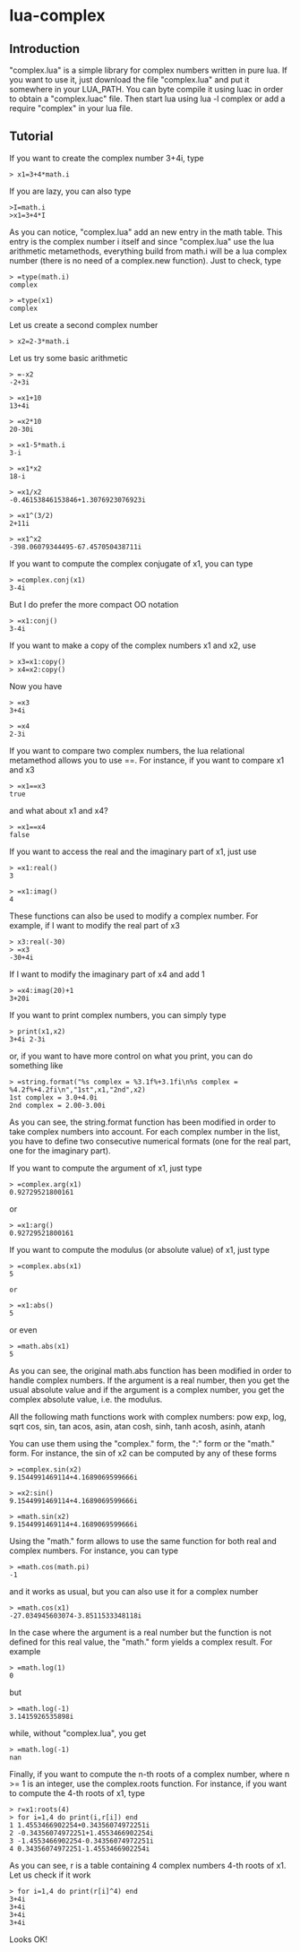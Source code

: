 lua-complex
===========

Introduction
------------
"complex.lua" is a simple library for complex numbers written in pure lua. If you want to use it, just download the file "complex.lua" and put it somewhere in your LUA_PATH. You can byte compile it using luac in order to obtain a "complex.luac" file. Then start lua using lua -l complex or add a require "complex" in your lua file.

Tutorial
--------

If you want to create the complex number 3+4i, type

	> x1=3+4*math.i

If you are lazy, you can also type

	>I=math.i
	>x1=3+4*I

As you can notice, "complex.lua" add an new entry in the math table. This entry is the complex number i itself and since "complex.lua" use the lua arithmetic metamethods, everything build from math.i will be a lua complex number (there is no need of a complex.new function). Just to check, type

	> =type(math.i)
	complex

	> =type(x1)
	complex

Let us create a second complex number

	> x2=2-3*math.i

Let us try some basic arithmetic

	> =-x2
	-2+3i
	
	> =x1+10
	13+4i
	
	> =x2*10
	20-30i
	
	> =x1-5*math.i
	3-i

	> =x1*x2
	18-i

	> =x1/x2
	-0.46153846153846+1.3076923076923i

	> =x1^(3/2)
	2+11i

	> =x1^x2
	-398.06079344495-67.457050438711i

If you want to compute the complex conjugate of x1, you can type

	> =complex.conj(x1)
	3-4i

But I do prefer the more compact OO notation

	> =x1:conj()
	3-4i

If you want to make a copy of the complex numbers x1 and x2, use

	> x3=x1:copy()
	> x4=x2:copy()

Now you have

	> =x3
	3+4i

	> =x4
	2-3i

If you want to compare two complex numbers, the lua relational metamethod allows you to use ==. For instance, if you want to compare x1 and x3

	> =x1==x3
	true

and what about x1 and x4?

	> =x1==x4
	false

If you want to access the real and the imaginary part of x1, just use

	> =x1:real()
	3

	> =x1:imag()
	4

These functions can also be used to modify a complex number. For example, if I want to modify the real part of x3

	> x3:real(-30)
	> =x3
	-30+4i

If I want to modify the imaginary part of x4 and add 1

	> =x4:imag(20)+1
	3+20i

If you want to print complex numbers, you can simply type

	> print(x1,x2)
	3+4i 2-3i

or, if you want to have more control on what you print, you can do something like

	> =string.format("%s complex = %3.1f%+3.1fi\n%s complex = %4.2f%+4.2fi\n","1st",x1,"2nd",x2)
	1st complex = 3.0+4.0i
	2nd complex = 2.00-3.00i

As you can see, the string.format function has been modified in order to take complex numbers into account. For each complex number in the list, you have to define two consecutive numerical formats (one for the real part, one for the imaginary part).

If you want to compute the argument of x1, just type

	> =complex.arg(x1)
	0.92729521800161

or

	> =x1:arg()
	0.92729521800161

If you want to compute the modulus (or absolute value) of x1, just type

	> =complex.abs(x1)
	5

	or

	> =x1:abs()
	5

or even

	> =math.abs(x1)
	5

As you can see, the original math.abs function has been modified in order to handle complex numbers. If the argument is a real number, then you get the usual absolute value and if the argument is a complex number, you get the complex absolute value, i.e. the modulus.

All the following math functions work with complex numbers:
pow
exp, log, sqrt
cos, sin, tan
acos, asin, atan
cosh, sinh, tanh
acosh, asinh, atanh

You can use them using the "complex." form, the ":" form or the "math." form. For instance, the sin of x2 can be computed by any of these forms

	> =complex.sin(x2)
	9.1544991469114+4.1689069599666i

	> =x2:sin()
	9.1544991469114+4.1689069599666i

	> =math.sin(x2)
	9.1544991469114+4.1689069599666i

Using the "math." form allows to use the same function for both real and complex numbers. For instance, you can type

	> =math.cos(math.pi)
	-1

and it works as usual, but you can also use it for a complex number

	> =math.cos(x1)
	-27.034945603074-3.8511533348118i

In the case where the argument is a real number but the function is not defined for this real value, the "math." form yields a complex result. For example

	> =math.log(1)
	0

but

	> =math.log(-1)
	3.1415926535898i

while, without "complex.lua", you get

	> =math.log(-1)
	nan

Finally, if you want to compute the n-th roots of a complex number, where n >= 1 is an integer, use the complex.roots function. For instance, if you want to compute the 4-th roots of x1, type

	> r=x1:roots(4)
	> for i=1,4 do print(i,r[i]) end
	1 1.4553466902254+0.34356074972251i
	2 -0.34356074972251+1.4553466902254i
	3 -1.4553466902254-0.34356074972251i
	4 0.34356074972251-1.4553466902254i

As you can see, r is a table containing 4 complex numbers 4-th roots of x1. Let us check if it work

	> for i=1,4 do print(r[i]^4) end
	3+4i
	3+4i
	3+4i
	3+4i

Looks OK!

